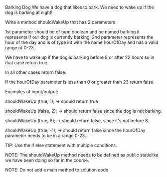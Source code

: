 Barking Dog
We have a dog that likes to bark.  We need to wake up if the dog is barking at night!

Write a method shouldWakeUp that has 2 parameters.

1st parameter should be of type boolean and be named barking it represents if our dog is currently barking.
2nd parameter represents the hour of the day and is of type int with the name hourOfDay and has a valid range of 0-23.

We have to wake up if the dog is barking before 8 or after 22 hours so in that case return true.

In all other cases return false.

If the hourOfDay parameter is less than 0 or greater than 23 return false.

Examples of input/output:

shouldWakeUp (true, 1); → should return true

shouldWakeUp (false, 2); → should return false since the dog is not barking.

shouldWakeUp (true, 8); → should return false, since it's not before 8.

shouldWakeUp (true, -1); → should return false since the hourOfDay parameter needs to be in a range 0-23.



TIP: Use the if else statement with multiple conditions.

NOTE: The shouldWakeUp method  needs to be defined as public static ​like we have been doing so far in the course.

NOTE: Do not add a  main method to solution code
